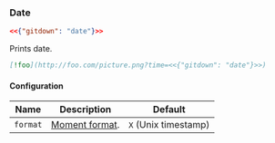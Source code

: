 ### Date

<!-- gitdown: off -->
```json
<<{"gitdown": "date"}>>
```
<!-- gitdown: on -->

Prints date.

<!-- gitdown: off -->
```markdown
[!foo](http://foo.com/picture.png?time=<<{"gitdown": "date"}>>)
```
<!-- gitdown: on -->

#### Configuration

| Name | Description | Default |
| --- | --- | --- |
| `format` | [Moment format](http://momentjs.com/docs/#/displaying/format/). | `X` (Unix timestamp) |